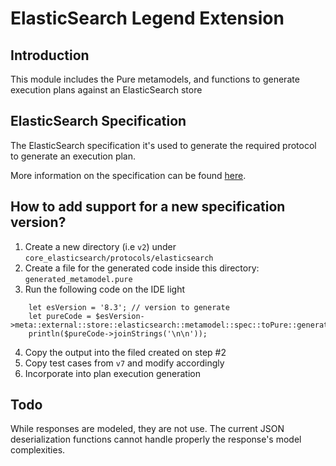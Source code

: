 # ElasticSearch Legend Extension

## Introduction

This module includes the Pure metamodels, and functions to generate execution plans against an ElasticSearch store

## ElasticSearch Specification

The ElasticSearch specification it's used to generate the required protocol to generate an execution plan.  

More information on the specification can be found [here](https://github.com/elastic/elasticsearch-specification).

## How to add support for a new specification version?

1. Create a new directory (i.e `v2`) under `core_elasticsearch/protocols/elasticsearch`
2. Create a file for the generated code inside this directory: `generated_metamodel.pure`
3. Run the following code on the IDE light

```legend
    let esVersion = '8.3'; // version to generate
    let pureCode = $esVersion->meta::external::store::elasticsearch::metamodel::spec::toPure::generatePureCode(false);
    println($pureCode->joinStrings('\n\n'));
```

4. Copy the output into the filed created on step #2
5. Copy test cases from `v7` and modify accordingly
6. Incorporate into plan execution generation

## Todo

While responses are modeled, they are not use.  The current JSON deserialization functions cannot handle properly the response's model complexities.

